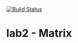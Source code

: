 [![Build Status](https://travis-ci.org/IlyaFLW/lab2.svg?branch=main)](https://travis-ci.org/IlyaFLW/lab2)


# lab2 - Matrix